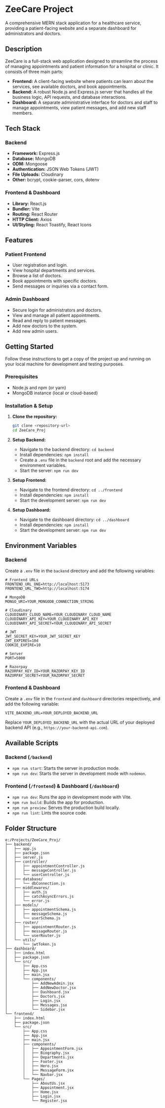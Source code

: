 # ZeeCare Project

A comprehensive MERN stack application for a healthcare service, providing a patient-facing website and a separate dashboard for administrators and doctors.

## Description

ZeeCare is a full-stack web application designed to streamline the process of managing appointments and patient information for a hospital or clinic. It consists of three main parts:

*   **Frontend:** A client-facing website where patients can learn about the services, see available doctors, and book appointments.
*   **Backend:** A robust Node.js and Express.js server that handles all the business logic, API requests, and database interactions.
*   **Dashboard:** A separate administrative interface for doctors and staff to manage appointments, view patient messages, and add new staff members.

## Tech Stack

### Backend
*   **Framework:** Express.js
*   **Database:** MongoDB
*   **ODM:** Mongoose
*   **Authentication:** JSON Web Tokens (JWT)
*   **File Uploads:** Cloudinary
*   **Other:** bcrypt, cookie-parser, cors, dotenv

### Frontend & Dashboard
*   **Library:** React.js
*   **Bundler:** Vite
*   **Routing:** React Router
*   **HTTP Client:** Axios
*   **UI/Styling:** React Toastify, React Icons

## Features

### Patient Frontend
*   User registration and login.
*   View hospital departments and services.
*   Browse a list of doctors.
*   Book appointments with specific doctors.
*   Send messages or inquiries via a contact form.

### Admin Dashboard
*   Secure login for administrators and doctors.
*   View and manage all patient appointments.
*   Read and reply to patient messages.
*   Add new doctors to the system.
*   Add new admin users.

## Getting Started

Follow these instructions to get a copy of the project up and running on your local machine for development and testing purposes.

### Prerequisites

*   Node.js and npm (or yarn)
*   MongoDB instance (local or cloud-based)

### Installation & Setup

1.  **Clone the repository:**
    ```bash
    git clone <repository-url>
    cd ZeeCare_Proj
    ```

2.  **Setup Backend:**
    *   Navigate to the backend directory: `cd backend`
    *   Install dependencies: `npm install`
    *   Create a `.env` file in the `backend` root and add the necessary environment variables.
    *   Start the server: `npm run dev`

3.  **Setup Frontend:**
    *   Navigate to the frontend directory: `cd ../frontend`
    *   Install dependencies: `npm install`
    *   Start the development server: `npm run dev`

4.  **Setup Dashboard:**
    *   Navigate to the dashboard directory: `cd ../dashboard`
    *   Install dependencies: `npm install`
    *   Start the development server: `npm run dev`

## Environment Variables

### Backend

Create a `.env` file in the `backend` directory and add the following variables:

```
# Frontend URLs
FRONTEND_URL_ONE=http://localhost:5173
FRONTEND_URL_TWO=http://localhost:5174

# MongoDB
MONGO_URI=YOUR_MONGODB_CONNECTION_STRING

# Cloudinary
CLOUDINARY_CLOUD_NAME=YOUR_CLOUDINARY_CLOUD_NAME
CLOUDINARY_API_KEY=YOUR_CLOUDINARY_API_KEY
CLOUDINARY_API_SECRET=YOUR_CLOUDINARY_API_SECRET

# JWT
JWT_SECRET_KEY=YOUR_JWT_SECRET_KEY
JWT_EXPIRES=10d
COOKIE_EXPIRE=10

# Server
PORT=5000

# Razorpay
RAZORPAY_KEY_ID=YOUR_RAZORPAY_KEY_ID
RAZORPAY_SECRET=YOUR_RAZORPAY_SECRET
```

### Frontend & Dashboard

Create a `.env` file in the `frontend` and `dashboard` directories respectively, and add the following variable:

```
VITE_BACKEND_URL=YOUR_DEPLOYED_BACKEND_URL
```
Replace `YOUR_DEPLOYED_BACKEND_URL` with the actual URL of your deployed backend API (e.g., `https://your-backend-api.com`).

## Available Scripts

### Backend (`/backend`)
*   `npm run start`: Starts the server in production mode.
*   `npm run dev`: Starts the server in development mode with `nodemon`.

### Frontend (`/frontend`) & Dashboard (`/dashboard`)
*   `npm run dev`: Runs the app in development mode with Vite.
*   `npm run build`: Builds the app for production.
*   `npm run preview`: Serves the production build locally.
*   `npm run lint`: Lints the source code.

## Folder Structure

```
e:/Projects/ZeeCare_Proj/
├── backend/
│   ├── app.js
│   ├── package.json
│   ├── server.js
│   ├── controller/
│   │   ├── appointmentController.js
│   │   ├── messageController.js
│   │   └── userController.js
│   ├── database/
│   │   └── dbConnection.js
│   ├── middlewares/
│   │   ├── auth.js
│   │   ├── catchAsyncErrors.js
│   │   └── error.js
│   ├── models/
│   │   ├── appointmentSchema.js
│   │   ├── messageSchema.js
│   │   └── userSchema.js
│   ├── router/
│   │   ├── appointmentRouter.js
│   │   ├── messageRouter.js
│   │   └── userRouter.js
│   └── utils/
│       └── jwtToken.js
├── dashboard/
│   ├── index.html
│   ├── package.json
│   └── src/
│       ├── App.css
│       ├── App.jsx
│       ├── main.jsx
│       └── components/
│           ├── AddNewAdmin.jsx
│           ├── AddNewDoctor.jsx
│           ├── Dashboard.jsx
│           ├── Doctors.jsx
│           ├── Login.jsx
│           ├── Messages.jsx
│           └── Sidebar.jsx
└── frontend/
    ├── index.html
    ├── package.json
    └── src/
        ├── App.css
        ├── App.jsx
        ├── main.jsx
        ├── components/
        │   ├── AppointmentForm.jsx
        │   ├── Biography.jsx
        │   ├── Departments.jsx
        │   ├── Footer.jsx
        │   ├── Hero.jsx
        │   ├── MessageForm.jsx
        │   └── Navbar.jsx
        └── Pages/
            ├── AboutUs.jsx
            ├── Appointment.jsx
            ├── Home.jsx
            ├── Login.jsx
            └── Register.jsx
```

